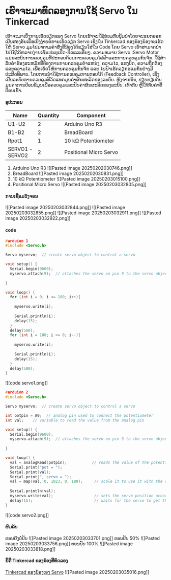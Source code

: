 # ເຮົາຈະມາທົດລອງການໃຊ້ Servo ໃນ Tinkercad
ເຮົາຈະມາເບິ່ງການເຮັດວຽກຂອງ Servo ໂດຍເຮົາຈະໃຊ້ຮ່ວມກັບປຸ້ມນຳໂດຍຈະແຍກອອກເປັນສອງອັນເພື່ອເບິ່ງງ່າຍຕໍ່ການເຮັດວຽກ Servo ເຊິ່ງໃນ Tinkercad ຂອງນ້ອງນ້ອງຈະເຮັດໃຫ້ Servo ມຸມໄປມາຕາມຄຳສັ່ງທີ່ນ້ອງໄດ້ຂຽນໃສ່ໃນ Code ໂດຍ Servo ເຮົາສາມາດນຳໄປໃຊ້ໄດ້ຫລາຍງ່າຍເຊັ່ນ:ປະຕູເປີດ-ປິດແລະອື່ນໆ.
ຄວາມຫມາຍ Servo :Servo Motor ແມ່ນລະບົບການຄວບຄຸມທີ່ປະກອບດ້ວຍການຄວບຄຸມໄຟຟ້າແລະການຄວບຄຸມກົນຈັກ. ໃຊ້ສໍາລັບຄໍາຮ້ອງສະຫມັກທີ່ຕ້ອງການການຄວບຄຸມຕໍາແຫນ່ງ, ຄວາມໄວ, ແຮງບິດ, ຄວາມຖືກຕ້ອງແລະຄວາມໄວ. ເພື່ອເຮັດໃຫ້ການຄວບຄຸມກົນຈັກ ແລະ ໄຟຟ້າເຮັດວຽກຮ່ວມກັນຢ່າງມີປະສິດທິພາບ. ໂດຍການນໍາໃຊ້ການຄວບຄຸມການຕອບໂຕ້ (Feedback Controller), ເຊິ່ງເປັນລະບົບການຄວບຄຸມທີ່ວັດແທກມູນຄ່າຜົນຜະລິດຂອງລະບົບ. ຫຼັງຈາກນັ້ນ, ປຽບທຽບກັບມູນຄ່າການປ້ອນຂໍ້ມູນເພື່ອຄວບຄຸມແລະປັບຄ່າຜົນຜະລິດຂອງລະບົບ. ເທົ່າກັບ ຫຼືໃກ້ກັບຄ່າທີ່ປ້ອນເຂົ້າ.
#### ອຸປະກອນ
| Name                 | Quantity | Component              |
| -------------------- | -------- | ---------------------- |
| U1-U2                | 2        | Arduino Uno R3         |
| B1-B2                | 2        | BreadBoard             |
| Rpot1                | 1        | 10 kΩ Potentiometer    |
| SERVO1 -  <br>SERVO2 | 2        | Positional Micro Servo |
1. Arduino Uno R3
![[Pasted image 20250202030746.png]]
2. BreadBoard
![[Pasted image 20250202030831.png]]
3. 10 kΩ Potentiometer
![[Pasted image 20250203015100.png]]
4. Positional Micro Servo
![[Pasted image 20250203032805.png]]
#### ການເຊື່ອມວົງຈອນ
![[Pasted image 20250203032844.png]]
![[Pasted image 20250203032855.png]]
![[Pasted image 20250203032911.png]]
![[Pasted image 20250203032922.png]]
#### code
```c++
#arduion 1
#include <Servo.h>

Servo myservo;  // create servo object to control a servo

void setup() {
  Serial.begin(9600);
  myservo.attach(9);  // attaches the servo on pin 9 to the servo object
 
}

void loop() {
  for (int i = 0; i <= 180; i++){
    
    myservo.write(i);
   
    Serial.println(i);
    delay(15);
  }
  delay(500);
  for (int i = 180; i >= 0; i--){
    
    myservo.write(i);
    
    Serial.println(i);
    delay(15);
  }
  delay(500);
}

```
![[code servo1.png]]
```c++
#arduion 2
#include <Servo.h>

Servo myservo;  // create servo object to control a servo

int potpin = A0;  // analog pin used to connect the potentiometer
int val;    // variable to read the value from the analog pin

void setup() {
  Serial.begin(9600);
  myservo.attach(9);  // attaches the servo on pin 9 to the servo object
 
}

void loop() {
  val = analogRead(potpin);           // reads the value of the potentiometer (value between 0 and 1023)
  Serial.print("pot = ");
  Serial.print(val);
  Serial.print(", servo = ");
  val = map(val, 0, 1023, 0, 180);     // scale it to use it with the servo (value between 0 and 180)
  
  Serial.println(val);
  myservo.write(val);                  // sets the servo position according to the scaled value
  delay(15);                           // waits for the servo to get there
}

```
![[code servo2.png]]
#### ຜົມລັບ
ຕອນຍັງບໍ່ປັບ
![[Pasted image 20250203033701.png]]
ຕອນປັບ 50%
![[Pasted image 20250203033756.png]]
ຕອນປັບ 100%
![[Pasted image 20250203033818.png]]
#### ນີ້ຄື Tinkercad ຂອງນ້ອງທີ່ທົດລອງ
[Tinkercad ຂອງນ້ອງເອງ Servo](https://www.tinkercad.com/things/0C84S3Uf1qV-7-sweep-and-knob-servo-motor-phetnakhone-3com134?sharecode=GL445bUF3qJRSVh0rjgBKNOxoLRlh6Il7hqEm3TXhso)
![[Pasted image 20250203035016.png]]